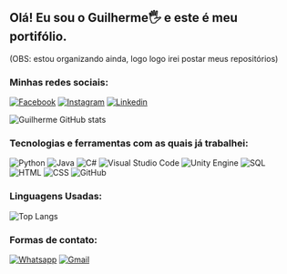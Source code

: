 ## Olá! Eu sou o Guilherme🖐️ e este é meu portifólio.
(OBS: estou organizando ainda, logo logo irei postar meus repositórios)
### Minhas redes sociais:

[![Facebook](https://img.shields.io/badge/Facebook-1877F2?style=for-the-badge&logo=facebook&logoColor=white)](https://www.facebook.com/profile.php?id=100017602292327)
[![Instagram](https://img.shields.io/badge/Instagram-E4405F?style=for-the-badge&logo=instagram&logoColor=white)](https://www.instagram.com/_guii_sb/)
[![Linkedin](https://img.shields.io/badge/LinkedIn-0077B5?style=for-the-badge&logo=linkedin&logoColor=white)](https://www.linkedin.com/in/guilherme-de-souza-6b6682256/)


![Guilherme GitHub stats](https://github-readme-stats.vercel.app/api?username=Guilherme2233&show=reviews,discussions_started,discussions_answered,prs_merged,prs_merged_percentage_icons=true&theme=dracula&locale=pt-br) 
### Tecnologias e ferramentas com as quais já trabalhei:
![Python](https://img.shields.io/badge/Python-3776AB?style=for-the-badge&logo=python&logoColor=white)
![Java](https://img.shields.io/badge/Java-ED8B00?style=for-the-badge&logo=openjdk&logoColor=white)
![C#](https://img.shields.io/badge/C%23-239120?style=for-the-badge&logo=c-sharp&logoColor=white)
![Visual Studio Code](https://img.shields.io/badge/Visual_Studio_Code-0078D4?style=for-the-badge&logo=visual%20studio%20code&logoColor=white)
![Unity Engine](https://img.shields.io/badge/Unity_Engine-100000?style=for-the-badge&logo=unity&logoColor=white)
![SQL](https://img.shields.io/badge/MySQL-005C84?style=for-the-badge&logo=mysql&logoColor=white)
![HTML](https://img.shields.io/badge/HTML5-E34F26?style=for-the-badge&logo=html5&logoColor=white)
![CSS](https://img.shields.io/badge/CSS3-1572B6?style=for-the-badge&logo=css3&logoColor=white)
![GitHub](https://img.shields.io/badge/GitHub-100000?style=for-the-badge&logo=github&logoColor=white)


### Linguagens Usadas:
![Top Langs](https://github-readme-stats.vercel.app/api/top-langs/?username=Guilherme2233&layout=compact&locale=pt-br)

### Formas de contato:
[![Whatsapp](https://img.shields.io/badge/WhatsApp-25D366?style=for-the-badge&logo=whatsapp&logoColor=white)](https://wa.me/5517992510527?text=%20Ol%C3%A1%2C%20Agrade%C3%A7o%20por%20entrar%20em%20contato.%20Responderei%20assim%20que%20poss%C3%ADvel)
[![Gmail](https://img.shields.io/badge/Gmail-D14836?style=for-the-badge&logo=gmail&logoColor=white)](mailto:guilhermesouza2233@gmail.com)




